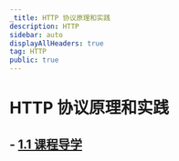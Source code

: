 ```yaml
---
_title: HTTP 协议原理和实践
description: HTTP
sidebar: auto
displayAllHeaders: true
tag: HTTP
public: true
---
```


#  HTTP 协议原理和实践

## - [1.1 课程导学](01.md)